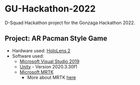 # GU-Hackathon-2022
D-Squad Hackathon project for the Gonzaga Hackathon 2022.

## Project: AR Pacman Style Game
* Hardware used: [HoloLens 2](https://www.microsoft.com/en-us/hololens)
* Software used:
  * [Microsoft Visual Studio 2019]()
  * [Unity](https://unity3d.com/unity/whats-new/2020.3.30) - Version 2020.3.30f1
  * [Microsoft MRTK](https://www.microsoft.com/en-us/download/details.aspx?id=102778)
    * More about MRTK [here](https://learn.microsoft.com/en-us/windows/mixed-reality/mrtk-unity/mrtk3-overview/)
